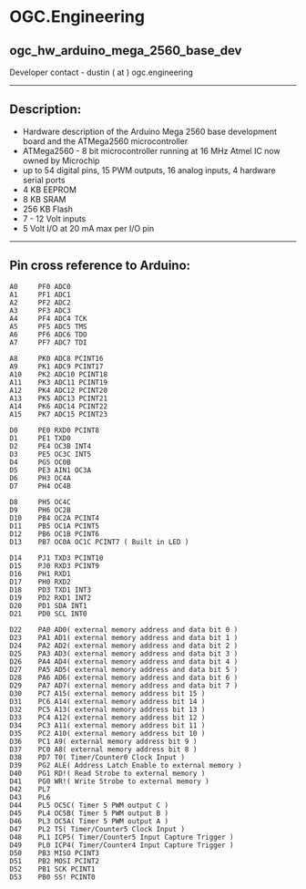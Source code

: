 # OGC.Engineering
## ogc_hw_arduino_mega_2560_base_dev
Developer contact - dustin ( at ) ogc.engineering

---
## Description:
* Hardware description of the Arduino Mega 2560 base development board and the ATMega2560 microcontroller
* ATMega2560 - 8 bit microcontroller running at 16 MHz Atmel IC now owned by Microchip
* up to 54 digital pins, 15 PWM outputs, 16 analog inputs, 4 hardware serial ports
* 4 KB EEPROM
* 8 KB SRAM
* 256 KB Flash
* 7 - 12 Volt inputs
* 5 Volt I/O at 20 mA max per I/O pin

---
## Pin cross reference to Arduino:
```
A0     PF0 ADC0
A1     PF1 ADC1
A2     PF2 ADC2
A3     PF3 ADC3
A4     PF4 ADC4 TCK
A5     PF5 ADC5 TMS
A6     PF6 ADC6 TDO
A7     PF7 ADC7 TDI

A8     PK0 ADC8 PCINT16
A9     PK1 ADC9 PCINT17
A10    PK2 ADC10 PCINT18
A11    PK3 ADC11 PCINT19
A12    PK4 ADC12 PCINT20
A13    PK5 ADC13 PCINT21
A14    PK6 ADC14 PCINT22
A15    PK7 ADC15 PCINT23

D0     PE0 RXD0 PCINT8
D1     PE1 TXD0
D2     PE4 OC3B INT4
D3     PE5 OC3C INT5
D4     PG5 OC0B
D5     PE3 AIN1 OC3A
D6     PH3 OC4A
D7     PH4 OC4B

D8     PH5 OC4C
D9     PH6 OC2B
D10    PB4 OC2A PCINT4
D11    PB5 OC1A PCINT5
D12    PB6 OC1B PCINT6
D13    PB7 OC0A OC1C PCINT7 ( Built in LED )

D14    PJ1 TXD3 PCINT10
D15    PJ0 RXD3 PCINT9
D16    PH1 RXD1 
D17    PH0 RXD2 
D18    PD3 TXD1 INT3
D19    PD2 RXD1 INT2
D20    PD1 SDA INT1
D21    PD0 SCL INT0

D22    PA0 AD0( external memory address and data bit 0 )
D23    PA1 AD1( external memory address and data bit 1 )
D24    PA2 AD2( external memory address and data bit 2 )
D25    PA3 AD3( external memory address and data bit 3 )
D26    PA4 AD4( external memory address and data bit 4 )
D27    PA5 AD5( external memory address and data bit 5 )
D28    PA6 AD6( external memory address and data bit 6 )
D29    PA7 AD7( external memory address and data bit 7 )
D30    PC7 A15( external memory address bit 15 )
D31    PC6 A14( external memory address bit 14 )
D32    PC5 A13( external memory address bit 13 )
D33    PC4 A12( external memory address bit 12 )
D34    PC3 A11( external memory address bit 11 )
D35    PC2 A10( external memory address bit 10 )
D36    PC1 A9( external memory address bit 9 )
D37    PC0 A8( external memory address bit 8 )
D38    PD7 T0( Timer/Counter0 Clock Input )
D39    PG2 ALE( Address Latch Enable to external memory )
D40    PG1 RD!( Read Strobe to external memory )
D41    PG0 WR!( Write Strobe to external memory )
D42    PL7 
D43    PL6 
D44    PL5 OC5C( Timer 5 PWM output C )
D45    PL4 OC5B( Timer 5 PWM output B )
D46    PL3 OC5A( Timer 5 PWM output A )
D47    PL2 T5( Timer/Counter5 Clock Input )
D48    PL1 ICP5( Timer/Counter5 Input Capture Trigger )
D49    PL0 ICP4( Timer/Counter4 Input Capture Trigger )
D50    PB3 MISO PCINT3
D51    PB2 MOSI PCINT2
D52    PB1 SCK PCINT1
D53    PB0 SS! PCINT0
```
